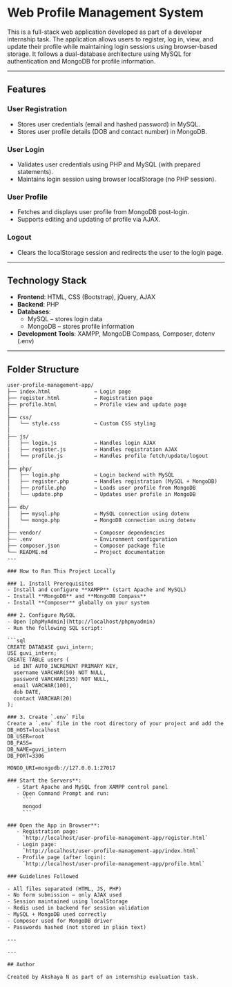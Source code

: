 # Web Profile Management System

This is a full-stack web application developed as part of a developer internship task. The application allows users to register, log in, view, and update their profile while maintaining login sessions using browser-based storage. It follows a dual-database architecture using MySQL for authentication and MongoDB for profile information.

---

## Features

### User Registration
- Stores user credentials (email and hashed password) in MySQL.
- Stores user profile details (DOB and contact number) in MongoDB.

### User Login
- Validates user credentials using PHP and MySQL (with prepared statements).
- Maintains login session using browser localStorage (no PHP session).

### User Profile
- Fetches and displays user profile from MongoDB post-login.
- Supports editing and updating of profile via AJAX.

### Logout
- Clears the localStorage session and redirects the user to the login page.

---

## Technology Stack

- **Frontend**: HTML, CSS (Bootstrap), jQuery, AJAX
- **Backend**: PHP
- **Databases**:
  - MySQL – stores login data
  - MongoDB – stores profile information
- **Development Tools**: XAMPP, MongoDB Compass, Composer, dotenv (.env)

---

## Folder Structure
```txt
user-profile-management-app/
├── index.html              → Login page
├── register.html           → Registration page
├── profile.html            → Profile view and update page
│
├── css/
│   └── style.css           → Custom CSS styling
│
├── js/
│   ├── login.js            → Handles login AJAX
│   ├── register.js         → Handles registration AJAX
│   └── profile.js          → Handles profile fetch/update/logout
│
├── php/
│   ├── login.php           → Login backend with MySQL
│   ├── register.php        → Handles registration (MySQL + MongoDB)
│   ├── profile.php         → Loads user profile from MongoDB
│   └── update.php          → Updates user profile in MongoDB
│
├── db/
│   ├── mysql.php           → MySQL connection using dotenv
│   └── mongo.php           → MongoDB connection using dotenv
│
├── vendor/                 → Composer dependencies
├── .env                    → Environment configuration
├── composer.json           → Composer package file
└── README.md               → Project documentation
---

### How to Run This Project Locally

### 1. Install Prerequisites
- Install and configure **XAMPP** (start Apache and MySQL)
- Install **MongoDB** and **MongoDB Compass**
- Install **Composer** globally on your system

### 2. Configure MySQL
- Open [phpMyAdmin](http://localhost/phpmyadmin)
- Run the following SQL script:

```sql
CREATE DATABASE guvi_intern;
USE guvi_intern;
CREATE TABLE users (
  id INT AUTO_INCREMENT PRIMARY KEY,
  username VARCHAR(50) NOT NULL,
  password VARCHAR(255) NOT NULL,
  email VARCHAR(100),
  dob DATE,
  contact VARCHAR(20)
);

### 3. Create `.env` File
Create a `.env` file in the root directory of your project and add the following content:
DB_HOST=localhost
DB_USER=root
DB_PASS=
DB_NAME=guvi_intern
DB_PORT=3306

MONGO_URI=mongodb://127.0.0.1:27017

### Start the Servers**:
   - Start Apache and MySQL from XAMPP control panel
   - Open Command Prompt and run:
     ```
     mongod
     ```

### Open the App in Browser**:
   - Registration page:  
     `http://localhost/user-profile-management-app/register.html`
   - Login page:  
     `http://localhost/user-profile-management-app/index.html`
   - Profile page (after login):  
     `http://localhost/user-profile-management-app/profile.html`

### Guidelines Followed 

- All files separated (HTML, JS, PHP)
- No form submission — only AJAX used
- Session maintained using localStorage
- Redis used in backend for session validation
- MySQL + MongoDB used correctly
- Composer used for MongoDB driver
- Passwords hashed (not stored in plain text)

---

---

## Author

Created by Akshaya N as part of an internship evaluation task.
